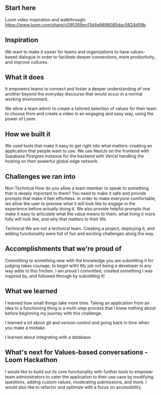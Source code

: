 ## Start here
Loom video inspiration and walkthrough: https://www.loom.com/share/c095359ecf3d4e9898085dac5824d59b

## Inspiration
We want to make it easier for teams and organizations to have values-based dialogue in order to facilitate deeper connections, more productivity, and improve cultures.

## What it does
It empowers teams to connect and foster a deeper understanding of one another beyond the everyday discourse that would occur in a normal working environment.

We allow a team admin to create a tailored selection of values for their team to choose from and create a video in an engaging and easy way, using the power of Loom.

## How we built it
We used tools that make it easy to get right into what matters: creating an application that people want to use. We use NextJs on the frontend with Supabase Postgres instance for the backend with Vercel handling the hosting on their powerful global edge network.

## Challenges we ran into
Non-Technical
How do you allow a team member to speak to something that is deeply important to them? You need to make it safe and provide prompts that make it feel effortless. In order to make everyone comfortable, we allow the user to preview what it will look like to engage in the experience before actually doing it. We also provide helpful prompts that make it easy to articulate what the value means to them, what living it more fully will look like, and why that matters to their life.

Technical
We are not a technical team. Creating a project, deploying it, and adding functionality were full of fun and exciting challenges along the way.

## Accomplishments that we're proud of
Committing to something new with the knowledge you are submitting it for judging takes courage, to begin with! My job not being a developer in any way adds to this friction. I am proud I committed, created something I was inspired by, and followed through by submitting it!

## What we learned
I learned how small things take more time. Taking an application from an idea to a functioning thing is a multi-step process that I knew nothing about before beginning my journey with this challenge.

I learned a lot about git and version control and going back in time when you make a mistake.

I learned about integrating with a database.

## What's next for Values-based conversations - Loom Hackathon
I would like to build out its core functionality with further tools to empower team administrators to cater the application to their use case by modifying questions, adding custom values, moderating submissions, and more. I would also like to refactor and optimize with a focus on accessibility.
